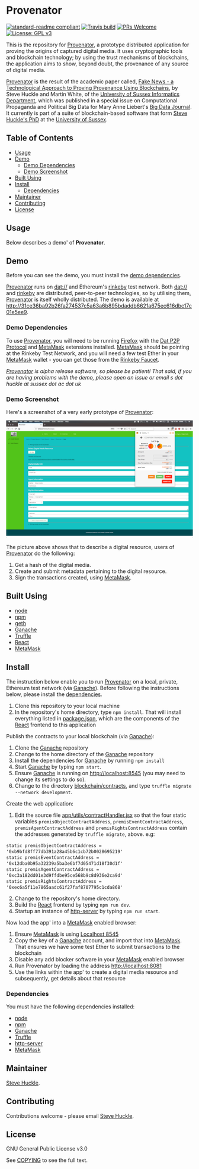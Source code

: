 # Provenator

[![standard-readme compliant](https://img.shields.io/badge/readme%20style-standard-brightgreen.svg?style=flat-square)](https://github.com/RichardLitt/standard-readme)
[![Travis build](	https://img.shields.io/travis/glowkeeper/Provenator.svg?style=flat-square)](https://travis-ci.org/glowkeeper/Provenator)
[![PRs Welcome](https://img.shields.io/badge/PRs-welcome-brightgreen.svg?style=flat-square)](/docs/prs.md)
[![License: GPL v3](https://img.shields.io/badge/License-GPL%20v3-blue.svg)](/docs/COPYING.txt)

This is the repository for [Provenator](http://31ce36ba92b26fa274537c5a63a6b895bdaddb6621a675ec616dbc17c01e5ee9), a prototype distributed application for proving the origins of captured digital media. It uses cryptographic tools and blockchain technology; by using the trust mechanisms of blockchains, the application aims to show, beyond doubt, the provenance of any source of digital media.

[Provenator](http://31ce36ba92b26fa274537c5a63a6b895bdaddb6621a675ec616dbc17c01e5ee9) is the result of the academic paper called, [Fake News - a Technological Approach to Proving Provenance Using Blockchains](https://doi.org/10.1089/big.2017.0071), by Steve Huckle and Martin White, of the [University of Sussex Informatics Department](http://www.sussex.ac.uk/informatics/), which was published in a special issue on Computational Propaganda and Political Big Data for Mary Anne Liebert's [Big Data Journal](http://online.liebertpub.com/toc/big/5/4). It currently is part of a suite of blockchain-based software that form [Steve Huckle's PhD](https://glowkeeper.github.io/PhDWorks/) at the [University of Sussex](http://www.sussex.ac.uk/).

## Table of Contents

- [Usage](#usage)
- [Demo](#demo)
  - [Demo Dependencies](#demo-dependencies)   
  - [Demo Screenshot](#demo-screenshot)
- [Built Using](#built-using)  
- [Install](#install)
  - [Dependencies](#dependencies)
- [Maintainer](#maintainer)
- [Contributing](#contributing)
- [License](#license)

## Usage

Below describes a demo' of **Provenator**.

## Demo

Before you can see the demo, you must install the [demo dependencies](#demo-dependencies).

[Provenator](http://31ce36ba92b26fa274537c5a63a6b895bdaddb6621a675ec616dbc17c01e5ee9) runs on [dat://](https://dat.foundation) and Ethereum's [rinkeby](https://www.rinkeby.io) test network. Both [dat://](https://dat.foundation) and [rinkeby](https://www.rinkeby.io) are distributed, peer-to-peer technologies, so by utilising them, [Provenator](http://31ce36ba92b26fa274537c5a63a6b895bdaddb6621a675ec616dbc17c01e5ee9) is itself wholly distributed. The demo is available at [http://31ce36ba92b26fa274537c5a63a6b895bdaddb6621a675ec616dbc17c01e5ee9](http://31ce36ba92b26fa274537c5a63a6b895bdaddb6621a675ec616dbc17c01e5ee9).

### Demo Dependencies

To use [Provenator](http://31ce36ba92b26fa274537c5a63a6b895bdaddb6621a675ec616dbc17c01e5ee9), you will need to be running [Firefox](https://www.mozilla.org/) with the [Dat P2P Protocol](https://addons.mozilla.org/en-GB/firefox/addon/dat-p2p-protocol/) and [MetaMask](https://metamask.io/) extensions installed. [MetaMask](https://metamask.io/) should be pointing at the Rinkeby Test Network, and you will need a few test Ether in your [MetaMask](https://metamask.io/) wallet - you can get those from the [Rinkeby Faucet](https://faucet.rinkeby.io/).

_[Provenator](http://31ce36ba92b26fa274537c5a63a6b895bdaddb6621a675ec616dbc17c01e5ee9) is alpha release software, so please be patient! That said, if you are having problems with the demo, please open an issue or email s dot huckle at sussex dot ac dot uk_

### Demo Screenshot

Here's a screenshot of a very early prototype of [Provenator](http://31ce36ba92b26fa274537c5a63a6b895bdaddb6621a675ec616dbc17c01e5ee9):

![Provenator Screen Grab](images/provenatorScreenGrab.png)

The picture above shows that to describe a digital resource, users of [Provenator](http://31ce36ba92b26fa274537c5a63a6b895bdaddb6621a675ec616dbc17c01e5ee9) do the following:

1. Get a hash of the digital media.
2. Create and submit metadata pertaining to the digital resource.
3. Sign the transactions created, using [MetaMask](https://github.com/MetaMask/metamask-extension).

## Built Using

- [node](https://nodejs.org/en/)
- [npm](https://www.npmjs.com/)
- [geth](https://github.com/ethereum/go-ethereum)
- [Ganache](https://github.com/trufflesuite/ganache)
- [Truffle](https://github.com/trufflesuite/truffle)
- [React](https://reactjs.org/)
- [MetaMask](https://metamask.io/)

## Install

The instruction below enable you to run [Provenator](http://31ce36ba92b26fa274537c5a63a6b895bdaddb6621a675ec616dbc17c01e5ee9) on a local, private, Ethereum test network (via [Ganache](https://github.com/trufflesuite/ganache)). Before following the instructions below, please install the [dependencies](#dependencies).

1. Clone this repository to your local machine
2. In the repository's home directory, type `npm install`. That will install everything listed in [package.json](/package.json), which are the components of the [React](https://reactjs.org/) frontend to this application

Publish the contracts to your local blockchain (via [Ganache](https://github.com/trufflesuite/ganache)):

1. Clone the [Ganache](https://github.com/trufflesuite/ganache) repository
2. Change to the home directory of the [Ganache](https://github.com/trufflesuite/ganache) repository
3. Install the dependencies for [Ganache](https://github.com/trufflesuite/ganache) by running `npm install`
4. Start [Ganache](https://github.com/trufflesuite/ganache) by typing `npm start`.
5. Ensure [Ganache](https://github.com/trufflesuite/ganache) is running on [http://localhost:8545](http://localhost:8545) (you may need to change its settings to do so).
6. Change to the directory [blockchain/contracts](/blockchain/contracts), and type `truffle migrate --network development`.

Create the web application:

1. Edit the source file [app/utils/contractHandler.jsx](/app/utils/contractHandler.jsx) so that the four static variables `premisObjectContractAddress`, `premisEventContractAddress`, `premisAgentContractAddress` and `premisRightsContractAddress` contain the addresses generated by `truffle migrate`, above. e.g:
````
static premisObjectContractAddress = '0xb9bfd8ff77db391a28a45b6c1cb72b0028695219'
static premisEventContractAddress = '0x12dba0b95a32239a5ba3e6bf7d05471d18f30d1f'
static premisAgentContractAddress = '0xc3a182dd01e3d9ffdbe95ce568b9c8d936e2ca9d'
static premisRightsContractAddress = '0xec6a5f11e7865aadc61f27faf8707795c1cda868'
````
2. Change to the repository's home directory.
3. Build the [React](https://reactjs.org/) frontend by typing `npm run dev`.
4. Startup an instance of [http-server](https://www.npmjs.com/package/http-server) by typing `npm run start`.

Now load  the app' into a [MetaMask](https://github.com/MetaMask/metamask-extension) enabled browser:

1. Ensure [MetaMask](https://metamask.io/) is using [Localhost 8545](http://localhost:8545)
2. Copy the key of a [Ganache](https://github.com/trufflesuite/ganache) account, and import that into [MetaMask](https://metamask.io/). That ensures we have some test Ether to submit transactions to the blockchain
3. Disable any add blocker software in your [MetaMask](https://metamask.io/) enabled browser
4. Run Provenator by loading the address [http://localhost:8081](http://localhost:8081)
5. Use the links within the app' to create a digital media resource and subsequently, get details about that resource

### Dependencies

You must have the following dependencies installed:

- [node](https://nodejs.org/en/)
- [npm](https://www.npmjs.com/)
- [Ganache](https://github.com/trufflesuite/ganache)
- [Truffle](https://github.com/trufflesuite/truffle)
- [http-server](https://www.npmjs.com/package/http-server)
- [MetaMask](https://metamask.io/)

## Maintainer

[Steve Huckle](https://glowkeeper.github.io/).

## Contributing

Contributions welcome - please email [Steve Huckle](https://glowkeeper.github.io/).

## License

GNU General Public License v3.0

See [COPYING](/docs/COPYING.txt) to see the full text.
